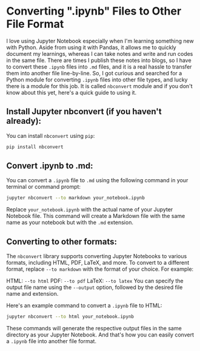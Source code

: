 # Converting ".ipynb" Files to Other File Format

I love using Jupyter Notebook especially when I'm learning something new with Python. Aside from using it with Pandas, it allows me to quickly document my learnings, whereas I can take notes and write and run codes in the same file. There are times I publish these notes into blogs, so I have to convert these `.ipynb` files into `.md` files, and it is a real hassle to transfer them into another file line-by-line. So, I got curious and searched for a Python module for converting `.ipynb` files into other file types, and lucky there is a module for this job. It is called `nbconvert` module and if you don't know about this yet, here's a quick guide to using it.


## Install Jupyter nbconvert (if you haven't already):
You can install `nbconvert` using `pip`:
```bash
pip install nbconvert
```

## Convert .ipynb to .md:
You can convert a `.ipynb` file to `.md` using the following command in your terminal or command prompt:
```bash
jupyter nbconvert --to markdown your_notebook.ipynb
```
Replace `your_notebook.ipynb` with the actual name of your Jupyter Notebook file. This command will create a Markdown file with the same name as your notebook but with the `.md` extension.

## Converting to other formats:
The `nbconvert` library supports converting Jupyter Notebooks to various formats, including HTML, PDF, LaTeX, and more. To convert to a different format, replace `--to markdown` with the format of your choice. For example:

HTML: `--to html`
PDF: `--to pdf`
LaTeX: `--to latex`
You can specify the output file name using the `--output` option, followed by the desired file name and extension.

Here's an example command to convert a `.ipynb` file to HTML:
```bash
jupyter nbconvert --to html your_notebook.ipynb
```

These commands will generate the respective output files in the same directory as your Jupyter Notebook. And that's how you can easily convert a `.ipynb` file into another file format. 